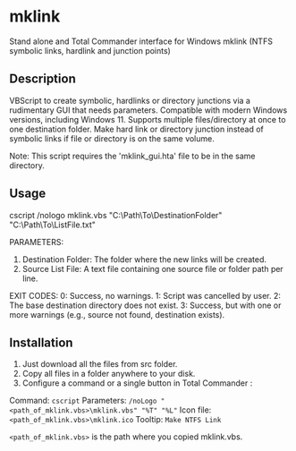 # mklink
Stand alone and Total Commander interface for Windows mklink (NTFS symbolic links, hardlink and junction points)


## Description

VBScript to create symbolic, hardlinks or directory junctions via a rudimentary GUI that needs parameters.
Compatible with modern Windows versions, including Windows 11.
Supports multiple files/directory at once to one destination folder.
Make hard link or directory junction instead of symbolic links if file or directory is on the same volume.

Note: This script requires the 'mklink_gui.hta' file to be in the same directory.

## Usage
cscript /nologo mklink.vbs "C:\Path\To\DestinationFolder" "C:\Path\To\ListFile.txt"

PARAMETERS:
  1. Destination Folder: The folder where the new links will be created.
  2. Source List File: A text file containing one source file or folder path per line.

EXIT CODES:
  0: Success, no warnings.
  1: Script was cancelled by user.
  2: The base destination directory does not exist.
  3: Success, but with one or more warnings (e.g., source not found, destination exists).

## Installation

1. Just download all the files from src folder. 
1. Copy all files in a folder anywhere to your disk.
1. Configure a command or a single button in Total Commander :

Command: `cscript`
Parameters: `/noLogo "<path_of_mklink.vbs>\mklink.vbs" "%T" "%L"`
Icon file: `<path_of_mklink.vbs>\mklink.ico`
Tooltip: `Make NTFS Link`

`<path_of_mklink.vbs>` is the path where you copied mklink.vbs.
